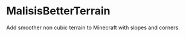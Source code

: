 MalisisBetterTerrain
====================

Add smoother non cubic terrain to Minecraft with slopes and corners.